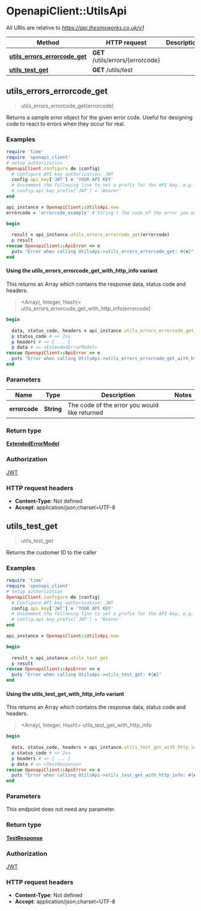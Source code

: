 # OpenapiClient::UtilsApi

All URIs are relative to *https://api.thesmsworks.co.uk/v1*

| Method | HTTP request | Description |
| ------ | ------------ | ----------- |
| [**utils_errors_errorcode_get**](UtilsApi.md#utils_errors_errorcode_get) | **GET** /utils/errors/{errorcode} |  |
| [**utils_test_get**](UtilsApi.md#utils_test_get) | **GET** /utils/test |  |


## utils_errors_errorcode_get

> <ExtendedErrorModel> utils_errors_errorcode_get(errorcode)



Returns a sample error object for the given error code. Useful for designing code to react to errors when they occur for real.

### Examples

```ruby
require 'time'
require 'openapi_client'
# setup authorization
OpenapiClient.configure do |config|
  # Configure API key authorization: JWT
  config.api_key['JWT'] = 'YOUR API KEY'
  # Uncomment the following line to set a prefix for the API key, e.g. 'Bearer' (defaults to nil)
  # config.api_key_prefix['JWT'] = 'Bearer'
end

api_instance = OpenapiClient::UtilsApi.new
errorcode = 'errorcode_example' # String | The code of the error you would like returned

begin
  
  result = api_instance.utils_errors_errorcode_get(errorcode)
  p result
rescue OpenapiClient::ApiError => e
  puts "Error when calling UtilsApi->utils_errors_errorcode_get: #{e}"
end
```

#### Using the utils_errors_errorcode_get_with_http_info variant

This returns an Array which contains the response data, status code and headers.

> <Array(<ExtendedErrorModel>, Integer, Hash)> utils_errors_errorcode_get_with_http_info(errorcode)

```ruby
begin
  
  data, status_code, headers = api_instance.utils_errors_errorcode_get_with_http_info(errorcode)
  p status_code # => 2xx
  p headers # => { ... }
  p data # => <ExtendedErrorModel>
rescue OpenapiClient::ApiError => e
  puts "Error when calling UtilsApi->utils_errors_errorcode_get_with_http_info: #{e}"
end
```

### Parameters

| Name | Type | Description | Notes |
| ---- | ---- | ----------- | ----- |
| **errorcode** | **String** | The code of the error you would like returned |  |

### Return type

[**ExtendedErrorModel**](ExtendedErrorModel.md)

### Authorization

[JWT](../README.md#JWT)

### HTTP request headers

- **Content-Type**: Not defined
- **Accept**: application/json;charset=UTF-8


## utils_test_get

> <TestResponse> utils_test_get



Returns the customer ID to the caller

### Examples

```ruby
require 'time'
require 'openapi_client'
# setup authorization
OpenapiClient.configure do |config|
  # Configure API key authorization: JWT
  config.api_key['JWT'] = 'YOUR API KEY'
  # Uncomment the following line to set a prefix for the API key, e.g. 'Bearer' (defaults to nil)
  # config.api_key_prefix['JWT'] = 'Bearer'
end

api_instance = OpenapiClient::UtilsApi.new

begin
  
  result = api_instance.utils_test_get
  p result
rescue OpenapiClient::ApiError => e
  puts "Error when calling UtilsApi->utils_test_get: #{e}"
end
```

#### Using the utils_test_get_with_http_info variant

This returns an Array which contains the response data, status code and headers.

> <Array(<TestResponse>, Integer, Hash)> utils_test_get_with_http_info

```ruby
begin
  
  data, status_code, headers = api_instance.utils_test_get_with_http_info
  p status_code # => 2xx
  p headers # => { ... }
  p data # => <TestResponse>
rescue OpenapiClient::ApiError => e
  puts "Error when calling UtilsApi->utils_test_get_with_http_info: #{e}"
end
```

### Parameters

This endpoint does not need any parameter.

### Return type

[**TestResponse**](TestResponse.md)

### Authorization

[JWT](../README.md#JWT)

### HTTP request headers

- **Content-Type**: Not defined
- **Accept**: application/json;charset=UTF-8

